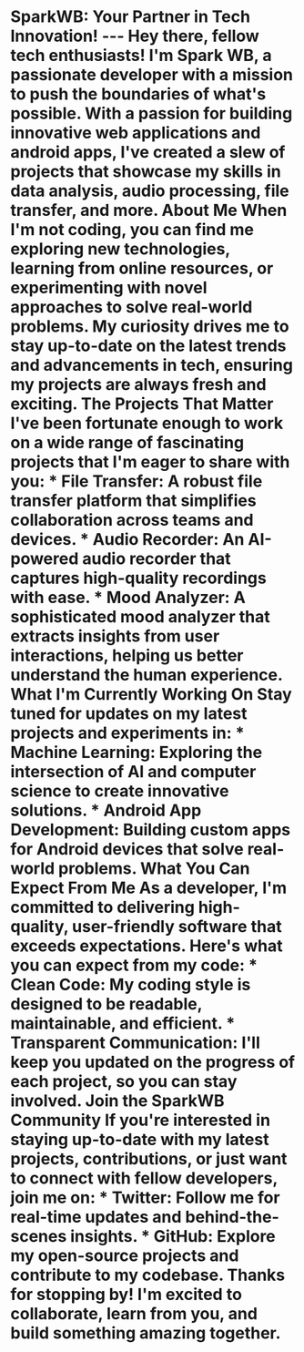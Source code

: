 # SparkWB: Your Partner in Tech Innovation!                                                                                                                                                                                                                                                                                                                                                 ---                                                                                                                                                                                                                                                                                                                                                                                         Hey there, fellow tech enthusiasts! I'm Spark WB, a passionate                                                                                                                                developer with a mission to push the boundaries of what's possible.                                                                                                                           With a passion for building innovative web applications and android                                                                                                                           apps, I've created a slew of projects that showcase my skills in data                                                                                                                         analysis, audio processing, file transfer, and more.                                                                                                                                                                                                                                                                                                                                        **About Me**                                                                                                                                                                                                                                                                                                                                                                                When I'm not coding, you can find me exploring new technologies,                                                                                                                              learning from online resources, or experimenting with novel                                                                                                                                   approaches to solve real-world problems. My curiosity drives me to                                                                                                                            stay up-to-date on the latest trends and advancements in tech,                                                                                                                                ensuring my projects are always fresh and exciting.                                                                                                                                                                                                                                                                                                                                         **The Projects That Matter**                                                                                                                                                                                                                                                                                                                                                                I've been fortunate enough to work on a wide range of fascinating                                                                                                                             projects that I'm eager to share with you:                                                                                                                                                                                                                                                                                                                                                  * **File Transfer**: A robust file transfer platform that simplifies                                                                                                                          collaboration across teams and devices.                                                                                                                                                       * **Audio Recorder**: An AI-powered audio recorder that captures                                                                                                                              high-quality recordings with ease.                                                                                                                                                            * **Mood Analyzer**: A sophisticated mood analyzer that extracts                                                                                                                              insights from user interactions, helping us better understand the                                                                                                                             human experience.                                                                                                                                                                                                                                                                                                                                                                           **What I'm Currently Working On**                                                                                                                                                                                                                                                                                                                                                           Stay tuned for updates on my latest projects and experiments in:                                                                                                                                                                                                                                                                                                                            * **Machine Learning**: Exploring the intersection of AI and computer                                                                                                                         science to create innovative solutions.                                                                                                                                                       * **Android App Development**: Building custom apps for Android                                                                                                                               devices that solve real-world problems.                                                                                                                                                                                                                                                                                                                                                     **What You Can Expect From Me**                                                                                                                                                                                                                                                                                                                                                             As a developer, I'm committed to delivering high-quality,                                                                                                                                     user-friendly software that exceeds expectations. Here's what you can                                                                                                                         expect from my code:                                                                                                                                                                                                                                                                                                                                                                        * **Clean Code**: My coding style is designed to be readable,                                                                                                                                 maintainable, and efficient.                                                                                                                                                                  * **Transparent Communication**: I'll keep you updated on the                                                                                                                                 progress of each project, so you can stay involved.                                                                                                                                                                                                                                                                                                                                         **Join the SparkWB Community**                                                                                                                                                                                                                                                                                                                                                              If you're interested in staying up-to-date with my latest projects,                                                                                                                           contributions, or just want to connect with fellow developers, join                                                                                                                           me on:                                                                                                                                                                                                                                                                                                                                                                                      * **Twitter**: Follow me for real-time updates and behind-the-scenes                                                                                                                          insights.                                                                                                                                                                                     * **GitHub**: Explore my open-source projects and contribute to my                                                                                                                            codebase.                                                                                                                                                                                                                                                                                                                                                                                   Thanks for stopping by! I'm excited to collaborate, learn from you,                                                                                                                           and build something amazing together.
